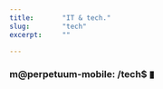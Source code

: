 ```yaml
---
title:       "IT & tech."
slug:        "tech"
excerpt:     ""

---
```


### m@perpetuum-mobile: /tech$ ▮ 